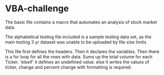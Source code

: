 # VBA-challenge

The basic file contains a macro that automates an analysis of stock market data.

The alphabetical testing file included is a sample testing data set, as the main testing 3 yr dataset was unable to be uploaded by file size limits


This file first defines the headers.
Then it declares the variables.
Then there is a for loop for all the rows with data.
Sums up the total volume for each Ticker.
'elseif' it defines an undefined value.
else it writes the values of ticker, 
change and percent change with formatting is required.
